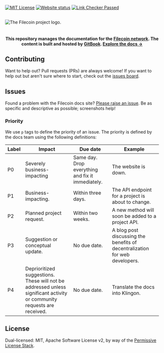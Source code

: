 [![MIT License][license-shield]][license-url]
[![Website status][website-status]][website-status-url]
[![Link Checker Passed](https://github.com/filecoin-project/filecoin-docs/actions/workflows/check-external-links.yml/badge.svg)](https://github.com/filecoin-project/filecoin-docs/actions/workflows/check-external-links.yml)

<br>

<picture align=center>
    <source media="(prefers-color-scheme: dark)" srcset="https://bafybeiaqdbd5zbl55x5vjmkwpjhqapt3ks3q4ykaclqkajhsdwyzlbz3g4.ipfs.w3s.link/Filecoin-logo-blue-white.svg">
    <source media="(prefers-color-scheme: light)" srcset="https://bafybeihuk3hsy6d43dn36tqnvf6tvzleiijd5idbf2q7maw3nshnfm6wiu.ipfs.w3s.link/filecoin-logo-black-type.svg">
    <img alt="The Filecoin project logo." src="https://bafybeihuk3hsy6d43dn36tqnvf6tvzleiijd5idbf2q7maw3nshnfm6wiu.ipfs.w3s.link/filecoin-logo-black-type.svg">
</picture>

<br>
<br>

<h4 align="center"> This repository manages the documentation for the <a href="https://filecoin.io">Filecoin network</a>. The content is built and hosted by <a href="https://gitbook.com">GitBook</a>. <a href="https://docs.filecoin.io/">Explore the docs →</a></h4>

## Contributing

Want to help out? Pull requests (PRs) are always welcome! If you want to help out but aren't sure where to start, check out the [issues board](https://github.com/filecoin-project/filecoin-docs/issues).

## Issues 

Found a problem with the Filecoin docs site? [Please raise an issue](https://github.com/filecoin-project/filecoin-docs/issues/new). Be as specific and descriptive as possible; screenshots help!

### Priority

We use `p` tags to define the priority of an issue. The priority is defined by the docs team using the following definitions:

| Label | Impact | Due date | Example |
| ----- | ------ | -------- | ------- |
| P0 | Severely business-impacting | Same day. Drop everything and fix it immediately. | The website is down. |
| P1 | Business-impacting. | Within three days. | The API endpoint for a project is about to change. |
| P2 | Planned project request. | Within two weeks. | A new method will soon be added to a project API. |
| P3 | Suggestion or conceptual update. | No due date. | A blog post discussing the benefits of decentralization for web developers. |
| P4 | Deprioritized suggestions. These will not be addressed unless significant activity or community requests are received. | No due date. | Translate the docs into Klingon. |

## License

Dual-licensed: MIT, Apache Software License v2, by way of the [Permissive License Stack](https://protocol.ai/blog/announcing-the-permissive-license-stack/).

[license-shield]: https://img.shields.io/badge/license-MIT-blueviolet
[license-url]: https://protocol.ai/blog/announcing-the-permissive-license-stack/
[website-status]: https://img.shields.io/website.svg?url=https%3A%2F%2Fdocs.filecoin.io
[website-status-url]: https://docs.filecoin.io/
